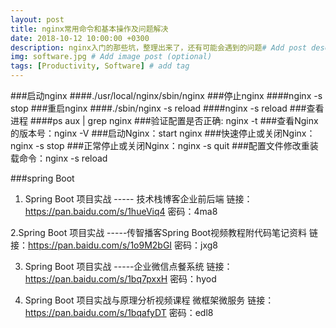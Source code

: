 ```yaml
---
layout: post
title: nginx常用命令和基本操作及问题解决
date: 2018-10-12 10:00:00 +0300
description: nginx入门的那些坑，整理出来了，还有可能会遇到的问题# Add post description (optional)
img: software.jpg # Add image post (optional)
tags: [Productivity, Software] # add tag
---
```


###启动nginx
####./usr/local/nginx/sbin/nginx
###停止nginx
####nginx -s stop
###重启nginx
####./sbin/nginx -s reload
####nginx -s reload
###查看进程
####ps aux | grep nginx
###验证配置是否正确: nginx -t
###查看Nginx的版本号：nginx -V
###启动Nginx：start nginx
###快速停止或关闭Nginx：nginx -s stop
###正常停止或关闭Nginx：nginx -s quit
###配置文件修改重装载命令：nginx -s reload

###spring Boot
1. Spring Boot  项目实战 ----- 技术栈博客企业前后端
链接：https://pan.baidu.com/s/1hueViq4 密码：4ma8

2.Spring Boot  项目实战 -----传智播客Spring Boot视频教程附代码笔记资料
链接：https://pan.baidu.com/s/1o9M2bGI 密码：jxg8

3. Spring Boot  项目实战 -----企业微信点餐系统
链接：https://pan.baidu.com/s/1bq7pxxH 密码：hyod

4. Spring Boot  项目实战与原理分析视频课程 微框架微服务
链接：https://pan.baidu.com/s/1bqafyDT 密码：edl8